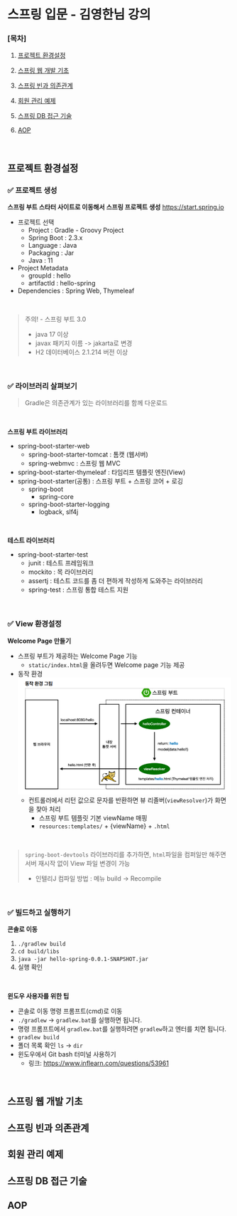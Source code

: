 # 스프링 입문 - 김영한님 강의

### [목차]
1. [프로젝트 환경설정](#프로젝트-환경설정)

2. [스프링 웹 개발 기초](#스프링-웹-개발-기초)

3. [스프링 빈과 의존관계](#스프링-빈과-의존관계)

4. [회원 관리 예제](#회원-관리-예제)

5. [스프링 DB 접근 기술](#스프링-db-접근-기술)

6. [AOP](#aop)

<br>


## 프로젝트 환경설정

### ✅ 프로젝트 생성

**스프링 부트 스타터 사이트로 이동해서 스프링 프로젝트 생성**
https://start.spring.io

- 프로젝트 선택
  - Project : Gradle - Groovy Project
  - Spring Boot : 2.3.x
  - Language : Java
  - Packaging : Jar
  - Java : 11
- Project Metadata
  - groupId : hello
  - artifactId : hello-spring
- Dependencies : Spring Web, Thymeleaf

<br>

> 주의! - 스프링 부트 3.0
> - java 17 이상
> - javax 패키지 이름 -> jakarta로 변경
> - H2 데이터베이스 2.1.214 버전 이상

<br>

### ✅ 라이브러리 살펴보기

> Gradle은 의존관계가 있는 라이브러리를 함께 다운로드

<br>

**스프링 부트 라이브러리**
- spring-boot-starter-web
  - spring-boot-starter-tomcat : 톰캣 (웹서버)
  - spring-webmvc : 스프링 웹 MVC
- spring-boot-starter-thymeleaf : 타임리프 템플릿 엔진(View)
- spring-boot-starter(공통) : 스프링 부트 + 스프링 코어 + 로깅
  - spring-boot
    - spring-core
  - spring-boot-starter-logging
    - logback, slf4j

<br>

**테스트 라이브러리**
- spring-boot-starter-test
  - junit : 테스트 프레임워크
  - mockito : 목 라이브러리
  - assertj : 테스트 코드를 좀 더 편하게 작성하게 도와주는 라이브러리
  - spring-test : 스프링 통합 테스트 지원

<br>

### ✅ View 환경설정

**Welcome Page 만들기**
- 스프링 부트가 제공하는 Welcome Page 기능
  - ```static/index.html```을 올려두면 Welcome page 기능 제공
- 동작 환경
![동작 환경 그림](image.png)
  - 컨트롤러에서 리턴 값으로 문자를 반환하면 뷰 리졸버(```viewResolver```)가 화면을 찾아 처리
    - 스프링 부트 템플릿 기본 viewName 매핑
    - ```resources:templates/``` + {viewName} + ```.html```

<br>

> ```spring-boot-devtools``` 라이브러리를 추가하면, ```html```파일을 컴퍼일만 해주면 서버 재시작 없이 View 파일 변경이 가능
> - 인텔리J 컴파일 방법 : 메뉴 build -> Recompile

<br>

### ✅ 빌드하고 실행하기

**콘솔로 이동**
1. ```./gradlew build```
2. ```cd build/libs```
3. ```java -jar hello-spring-0.0.1-SNAPSHOT.jar```
4. 실행 확인

<br>

**윈도우 사용자를 위한 팁**
- 콘솔로 이동 명령 프롬프트(cmd)로 이동
- ```./gradlew``` -> ```gradlew.bat```를 실행하면 됩니다.
- 명령 프롬프트에서 ```gradlew.bat```를 실행하려면 ```gradlew```하고 엔터를 치면 됩니다.
- ```gradlew build```
- 폴더 목록 확인 ```ls``` -> ```dir```
- 윈도우에서 Git bash 터미널 사용하기
  - 링크: https://www.inflearn.com/questions/53961

<br>

## 스프링 웹 개발 기초

## 스프링 빈과 의존관계

## 회원 관리 예제

## 스프링 DB 접근 기술

## AOP